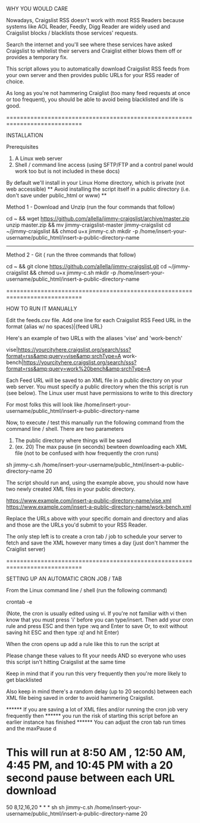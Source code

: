 WHY YOU WOULD CARE

Nowadays, Craigslist RSS doesn't work with most RSS Readers because systems like
AOL Reader, Feedly, Digg Reader are widely used and Craigslist blocks / blacklists
those services' requests.

Search the internet and you'll see where these services have asked Craigslist to whitelist
their servers and Craiglist either blows them off or provides a temporary fix.

This script allows you to automatically download Craigslist RSS feeds from your own server and
then provides public URLs for your RSS reader of choice.

As long as you're not hammering Craiglist (too many feed requests at once or too frequent), you
should be able to avoid being blacklisted and life is good.

============================================================================

INSTALLATION

Prerequisites
1) A Linux web server
2) Shell / command line access
   (using SFTP/FTP and a control panel would work too but is not included in these docs)

By default we'll install in your Linux Home directory, which is private (not web accessible)
** Avoid installing the script itself in a public directory (i.e. don't save under public_html or www) ** 

Method 1 - Download and Unzip (run the four commands that follow)

cd ~ && wget https://github.com/allella/jimmy-craigslist/archive/master.zip
unzip master.zip && mv jimmy-craigslist-master jimmy-craigslist
cd ~/jimmy-craigslist && chmod u+x jimmy-c.sh
mkdir -p /home/insert-your-username/public_html/insert-a-public-directory-name

----------------------------------------------------------------------------

Method 2 - Git ( run the three commands that follow)

cd ~ && git clone https://github.com/allella/jimmy-craigslist.git
cd ~/jimmy-craigslist && chmod u+x jimmy-c.sh
mkdir -p /home/insert-your-username/public_html/insert-a-public-directory-name

============================================================================

HOW TO RUN IT MANUALLY

Edit the feeds.csv file.
Add one line for each Craigslist RSS Feed URL in the format {alias w/ no spaces}|{feed URL}

Here's an example of two URLs with the aliases 'vise' and 'work-bench'

vise|https://yourcityhere.craigslist.org/search/sss?format=rss&amp;query=vise&amp;srchType=A
work-bench|https://yourcityhere.craigslist.org/search/sss?format=rss&amp;query=work%20bench&amp;srchType=A

Each Feed URL will be saved to an XML file in a public directory on your web server.
You must specify a public directory when the this script is run (see below).
The Linux user must have permissions to write to this directory

For most folks this will look like /home/insert-your-username/public_html/insert-a-public-directory-name

Now, to execute / test this manually run the following command from the command line / shell.
There are two parameters
1) The public directory where things will be saved
2) (ex. 20) The max pause (in seconds) bewteen downloading each XML file (not to be confused with how
   frequently the cron runs)


sh jimmy-c.sh /home/insert-your-username/public_html/insert-a-public-directory-name 20



The script should run and, using the example above, you should now have two newly created
XML files in your public directory. 

https://www.example.com/insert-a-public-directory-name/vise.xml
https://www.example.com/insert-a-public-directory-name/work-bench.xml

Replace the URLs above with your specific domain and directory and alias and those are
the URLs you'd submit to your RSS Reader.

The only step left is to create a cron tab / job to schedule your server to fetch and save
the XML however many times a day (just don't hammer the Craiglist server)

============================================================================

SETTING UP AN AUTOMATIC CRON JOB / TAB

From the Linux command line / shell (run the following command)

crontab -e

(Note, the cron is usually edited using vi. If you're not familiar with vi then know that
 you must press 'i' before you can type/insert. Then add your cron rule and press ESC and
 then type :wq and Enter to save Or, to exit without saving hit ESC and then type :q! and hit Enter)

When the cron opens up add a rule like this to run the script at

Please change these values to fit your needs AND so everyone who uses this script
isn't hitting Craigslist at the same time

Keep in mind that if you run this very frequently then you're more likely to get blacklisted

Also keep in mind there's a random delay (up to 20 seconds) between each XML file being saved
in order to avoid hammering Craigslist.

****** If you are saving a lot of XML files and/or running the cron job very frequently then
****** you run the risk of starting this script before an earlier instance has finished
****** You can adjust the cron tab run times and the maxPause d

# This will run at 8:50 AM , 12:50 AM, 4:45 PM, and 10:45 PM with a 20 second pause between each URL download

50 8,12,16,20 * * * sh sh jimmy-c.sh /home/insert-your-username/public_html/insert-a-public-directory-name 20
